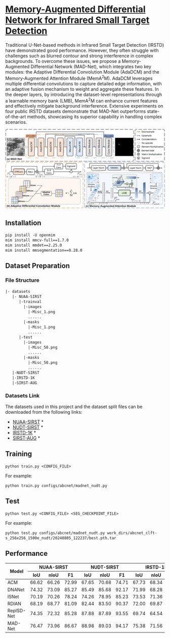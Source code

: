 # [Memory-Augmented Differential Network for Infrared Small Target Detection](https://ieeexplore.ieee.org/document/10777476)
Traditional U-Net-based methods in Infrared Small Target Detection (IRSTD) have demonstrated good performance. However, they often struggle with challenges such as blurred contour and strong interference in complex backgrounds. To overcome these issues, we propose a Memory-Augmented Differential Network (MAD-Net), which integrates two key modules: the Adaptive Differential Convolution Module (AdaDCM) and the Memory-Augmented Attention Module (MemA<sup>2</sup>M). AdaDCM leverages multiple differential convolutions to capture detailed edge information, with an adaptive fusion mechanism to weight and aggregate these features. In the deeper layers, by introducing the dataset-level representations through a learnable memory bank (LMB), MemA<sup>2</sup>M can enhance current features and effectively mitigate background interference. Extensive experiments on four public IRSTD datasets demonstrate that MAD-Net outperforms state-of-the-art methods, showcasing its superior capability in handling complex scenarios.

![](imgs/archi_v.jpg)

## Installation
```angular2html
pip install -U openmim
mim install mmcv-full==1.7.0
mim install mmdet==2.25.0
mim install mmsegmentation==0.28.0
```

## Dataset Preparation
### File Structure
```angular2html
|- datasets
   |- NUAA-SIRST
      |-trainval
        |-images
          |-Misc_1.png
          ......
        |-masks
          |-Misc_1.png
          ......
      |-test
        |-images
          |-Misc_50.png
          ......
        |-masks
          |-Misc_50.png
          ......
   |-NUDT-SIRST
   |-IRSTD-1K
   |-SIRST-AUG

```
### Datasets Link
The datasets used in this project and the dataset split files can be downloaded from the following links:
* [NUAA-SIRST](https://openaccess.thecvf.com/content/WACV2021/papers/Dai_Asymmetric_Contextual_Modulation_for_Infrared_Small_Target_Detection_WACV_2021_paper.pdf)
  *
* [NUDT-SIRST](https://ieeexplore.ieee.org/stamp/stamp.jsp?arnumber=9864119)
  * 
* [IRSTD-1K](https://openaccess.thecvf.com/content/CVPR2022/papers/Zhang_ISNet_Shape_Matters_for_Infrared_Small_Target_Detection_CVPR_2022_paper.pdf)
  * 
* [SIRST-AUG](https://arxiv.org/pdf/2111.03580.pdf)
  * 

## Training

```
python train.py <CONFIG_FILE>
```

For example:

```
python train.py configs/abcnet/madnet_nudt.py
```

## Test

```
python test.py <CONFIG_FILE> <SEG_CHECKPOINT_FILE>
```

For example:

```
python test.py configs/abcnet/madnet_nudt.py work_dirs/abcnet_clft-s_256x256_1500e_nudt/20240805_122237/best.pth.tar
```

## Performance
<table>
<thead>
  <tr>
    <th rowspan="3">Model</th>
    <th colspan="3">NUAA-SIRST</th>
    <th colspan="3">NUDT-SIRST</th>
    <th colspan="3">IRSTD-1k</th>
    <th colspan="3">SIRST-AUG</th>
  </tr>
  <tr>
    <th>IoU</th>
    <th>nIoU</th>
    <th>F1</th>
    <th>IoU</th>
    <th>nIoU</th>
    <th>F1</th>
    <th>IoU</th>
    <th>nIoU</th>
    <th>F1</th>
    <th>IoU</th>
    <th>nIoU</th>
    <th>F1</th>
  </tr>
</thead>
<tbody>
  <tr>
    <td>ACM</td>
    <td>66.62</td>
    <td>66.26</td>
    <td>72.99</td>
    <td>67.65</td>
    <td>70.68</td>
    <td>74.71</td>
    <td>67.73</td>
    <td>68.34</td>
    <td>80.80</td>
    <td>61.62</td>
    <td>56.81</td>
    <td>62.45</td>
  </tr>
  <tr>
    <td>DNANet</td>
    <td>74.32</td>
    <td>73.09</td>
    <td>85.27</td>
    <td>85.49</td>
    <td>85.68</td>
    <td>92.17</td>
    <td>71.99</td>
    <td>68.28</td>
    <td>83.71</td>
    <td>65.03</td>
    <td>59.91</td>
    <td>78.80</td>
  </tr>
  <tr>
    <td>ISNet</td>
    <td>70.19</td>
    <td>70.26</td>
    <td>78.24</td>
    <td>74.26</td>
    <td>78.95</td>
    <td>85.23</td>
    <td>73.53</td>
    <td>71.36</td>
    <td>84.75</td>
    <td>59.31</td>
    <td>56.40</td>
    <td>74.46</td>
  </tr>
  <tr>
    <td>RDIAN</td>
    <td>68.19</td>
    <td>68.77</td>
    <td>81.09</td>
    <td>82.44</td>
    <td>83.50</td>
    <td>90.37</td>
    <td>72.00</td>
    <td>69.87</td>
    <td>83.72</td>
    <td>61.51</td>
    <td>58.27</td>
    <td>76.17</td>
  </tr>
  <tr>
    <td>RepISD-Net</td>
    <td>74.35</td>
    <td>72.32</td>
    <td>85.28</td>
    <td>87.88</td>
    <td>87.89</td>
    <td>93.55</td>
    <td>69.74</td>
    <td>64.54</td>
    <td>82.17</td>
    <td>66.92</td>
    <td>63.67</td>
    <td>78.19</td>
  </tr>
  <tr>
    <td>MAD-Net</td>
    <td>76.47</td>
    <td>73.96</td>
    <td>86.67</td>
    <td>88.98</td>
    <td>89.03</td>
    <td>94.17</td>
    <td>75.38</td>
    <td>71.56</td>
    <td>85.96</td>
    <td>68.68</td>
    <td>66.16</td>
    <td>81.41</td>
  </tr>
</tbody>
</table>
